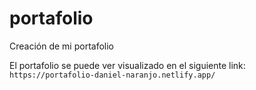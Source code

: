 # portafolio
Creación de mi portafolio

El portafolio se puede ver visualizado en el siguiente link: ```https://portafolio-daniel-naranjo.netlify.app/```
